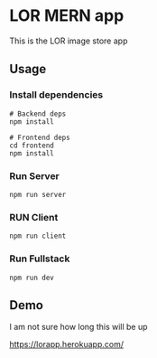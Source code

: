 # LOR MERN app

This is the LOR image store app

## Usage

<!-- Rename the .envexample to .env and add your MONGO_URI -->

### Install dependencies

```
# Backend deps
npm install

# Frontend deps
cd frontend
npm install
```

### Run Server

```
npm run server
```

### RUN Client

```
npm run client
```

### Run Fullstack

```
npm run dev
```

## Demo

I am not sure how long this will be up

https://lorapp.herokuapp.com/
